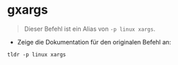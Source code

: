 # gxargs

> Dieser Befehl ist ein Alias von `-p linux xargs`.

- Zeige die Dokumentation für den originalen Befehl an:

`tldr -p linux xargs`
